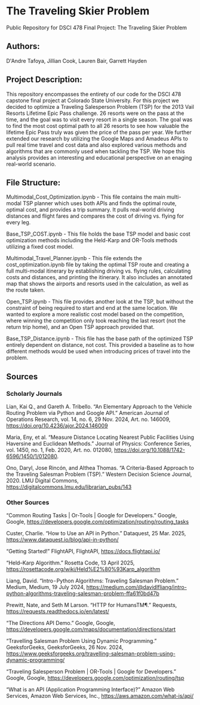 # The Traveling Skier Problem
Public Repository for DSCI 478 Final Project: The Traveling Skier Problem

## Authors: 

D'Andre Tafoya, Jillian Cook, Lauren Bair, Garrett Hayden

## Project Description:

This repository encompasses the entirety of our code for the DSCI 478 capstone final project at Colorado State University. For this project we decided to optimize a Traveling Salesperson Problem (TSP) for the 2013 Vail Resorts Lifetime Epic Pass challenge. 26 resorts were on the pass at the time, and the goal was to visit every resort in a single season. The goal was to find the most cost optimal path to all 26 resorts to see how valuable the lifetime Epic Pass truly was given the price of the pass per year. We further extended our research by utilizing the Google Maps and Amadeus APIs to pull real time travel and cost data and also explored various methods and algorithms that are commonly used when tackling the TSP. We hope this analysis provides an interesting and educational perspective on an enaging real-world scenario.

## File Structure:

Multimodal_Cost_Optimization.ipynb - This file contains the main multi-modal TSP planner which uses both APIs and finds the optimal route, optimal cost, and provides a trip summary. It pulls real-world driving distances and flight fares and compares the cost of driving vs. flying for every leg.

Base_TSP_COST.ipynb - This file holds the base TSP model and basic cost optimization methods including the Held-Karp and OR-Tools methods utilizing a fixed cost model.

Multimodal_Travel_Planner.ipynb - This file extends the cost_optimization.ipynb file by taking the optimal TSP route and creating a full multi-modal itinerary by establishing driving vs. flying rules, calculating costs and distances, and printing the itinerary. It also includes an annotated map that shows the airports and resorts used in the calculation, as well as the route taken.

Open_TSP.ipynb - This file provides another look at the TSP, but without the constraint of being required to start and end at the same location. We wanted to explore a more realistic cost model based on the competition, where winning the competition only took reaching the last resort (not the return trip home), and an Open TSP approach provided that.

Base_TSP_Distance.ipynb - This file has the base path of the optimized TSP entirely dependent on distance, not cost. This provided a baseline as to how different methods would be used when introducing prices of travel into the problem.

## Sources

### Scholarly Journals

Lian, Kai Q., and Gareth A. Tribello. “An Elementary Approach to the Vehicle Routing Problem via   Python and Google API.” American Journal of Operations Research, vol. 14, no. 6, 29 Nov. 2024, Art. no. 146009, https://doi.org/10.4236/ajor.2024.146009

Maria, Eny, et al. “Measure Distance Locating Nearest Public Facilities Using Haversine and Euclidean Methods.” Journal of Physics: Conference Series, vol. 1450, no. 1, Feb. 2020, Art. no. 012080, https://doi.org/10.1088/1742-6596/1450/1/012080.

Ono, Daryl, Jose Rincón, and Althea Thomas. “A Criteria-Based Approach to the Traveling Salesman Problem (TSP).” Western Decision Science Journal, 2020. LMU Digital Commons, https://digitalcommons.lmu.edu/librarian_pubs/143

### Other Sources

“Common Routing Tasks  |  Or-Tools  |  Google for Developers.” Google, Google, https://developers.google.com/optimization/routing/routing_tasks

Custer, Charlie. “How to Use an API in Python.” Dataquest, 25 Mar. 2025, https://www.dataquest.io/blog/api-in-python/

“Getting Started!” FlightAPI, FlightAPI, https://docs.flightapi.io/

“Held–Karp Algorithm.” Rosetta Code, 13 April 2025, https://rosettacode.org/wiki/Held%E2%80%93Karp_algorithm

Liang, David. “Intro - Python Algorithms: Traveling Salesman Problem.” Medium, Medium, 19 July 2024, https://medium.com/@davidlfliang/intro-python-algorithms-traveling-salesman-problem-ffa61f0bd47b

Prewitt, Nate, and Seth M Larson. “HTTP for HumansTM¶.” Requests, https://requests.readthedocs.io/en/latest/

“The Directions API Demo.” Google, Google, https://developers.google.com/maps/documentation/directions/start

“Travelling Salesman Problem Using Dynamic Programming.” GeeksforGeeks, GeeksforGeeks, 26 Nov. 2024, https://www.geeksforgeeks.org/travelling-salesman-problem-using-dynamic-programming/

“Traveling Salesperson Problem  |  OR-Tools  |  Google for Developers.” Google, Google, https://developers.google.com/optimization/routing/tsp

“What is an API (Application Programming Interface)?” Amazon Web Services, Amazon Web Services, Inc., https://aws.amazon.com/what-is/api/
